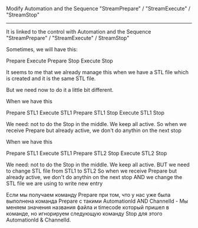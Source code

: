 Modify Automation and the Sequence "StreamPrepare" / "StreamExecute" / "StreamStop"

---

It is linked to the control with Automation and the Sequence "StreamPrepare" / "StreamExecute" / StreamStop"

Sometimes, we will have this:

Prepare
Execute
Prepare
Stop
Execute
Stop

It seems to me that we already manage this when we have a STL file which is created and it is the same STL file.

But we need now to do it a little bit different.

When we have this

Prepare STL1
Execute STL1
Prepare STL1
Stop
Execute STL1
Stop

We need: not to do the Stop in the middle. We keep all active. So when we receive Prepare but already active, we don't do anythin on the next stop

When we have this

Prepare STL1
Execute STL1
Prepare STL2
Stop
Execute STL2
Stop

We need: not to do the Stop in the middle. We keep all active.
BUT we need to change STL file from STL1 to STL2
So when we receive Prepare but already active, we don't do anythin on the next stop AND we change the STL file we are using to write new entry

Если мы получаем команду Prepare при том, что у нас уже была выполнена команда Prepare с такими AutomationId AND ChannelId - Мы меняем значения названия файла и timecode который пришел в команде, но игнорируем следующую команду Stop для этого AutomationId & ChannelId.

